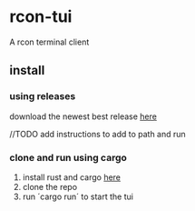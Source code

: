 # rcon-tui

A rcon terminal client

## install

### using releases
download the newest best release [here](https://github.com/JohanAOstbye/rcon-tui/releases)

//TODO add instructions to add to path and run

### clone and run using cargo

1. install rust and cargo [here](https://doc.rust-lang.org/cargo/getting-started/installation.html)
2. clone the repo
3. run ´cargo run´ to start the tui
